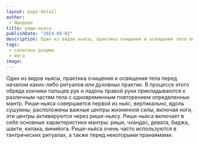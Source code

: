 ```yaml
---
layout: page-detail
author:
 - Яшодеви
title: риши-ньяса
publishDate: "2024-09-01"
description: Один из видов ньясы, практика очищения и освящения тела перед началом каких-либо ритуалов или духовных практик. В процессе этого обряда кончики пальцев рук и ладонь правой руки прикладываются к различным частям тела с одновременным повторением определенных мантр. Риши-ньяса совершается первой из ньяс, вертикально, вдоль сушумны, расположены важные центры жизненной силы, включая ноги, эти центры активируются через риши-ньясу. Риши-ньяса включает в себя основные характеристики мантры риши, чхандас, девата, биджа, шакти, килака, винийога. Риши-ньяса очень часто используются в тантрических ритуалах, а также перед некоторыми пранаямами.
tags:
 - санатана дхарма
 - йога
image: 
---
```


Один из видов ньясы, практика очищения и освящения тела перед началом каких-либо ритуалов или духовных практик. В процессе этого обряда кончики пальцев рук и ладонь правой руки прикладываются к различным частям тела с одновременным повторением определенных мантр. Риши-ньяса совершается первой из ньяс, вертикально, вдоль сушумны, расположены важные центры жизненной силы, включая ноги, эти центры активируются через риши-ньясу. Риши-ньяса включает в себя основные характеристики мантры: риши, чхандас, девата, биджа, шакти, килака, винийога. Риши-ньяса очень часто используются в тантрических ритуалах, а также перед некоторыми пранаямами.

